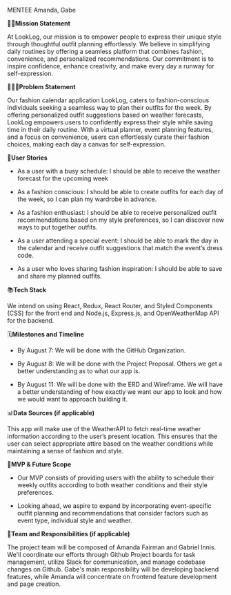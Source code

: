 MENTEE
Amanda, Gabe

🧗🏽**Mission Statement**

At LookLog, our mission is to empower people to express their unique style through thoughtful outfit planning effortlessly. We believe in simplifying daily routines by offering a seamless platform that combines fashion, convenience, and personalized recommendations. Our commitment is to inspire confidence, enhance creativity, and make every day a runway for self-expression. 

🧑🏽‍💻**Problem Statement** 

Our fashion calendar application LookLog, caters to fashion-conscious individuals seeking a seamless way to plan their outfits for the week. By offering personalized outfit suggestions based on weather forecasts, LookLog empowers users to confidently express their style while saving time in their daily routine. With a virtual planner, event planning features, and a focus on convenience, users can effortlessly curate their fashion choices, making each day a canvas for self-expression. 


📝**User Stories**

- As a user with a busy schedule: I should be able to receive the weather forecast for the upcoming week
  
- As a fashion conscious: I should be able to create outfits for each day of the week, so I can plan my wardrobe in advance.
  
- As a fashion enthusiast: I should be able to receive personalized outfit recommendations based on my style preferences, so I can discover new ways to put together outfits.
  
- As a user attending a special event: I should be able to mark the day in the calendar and receive outfit suggestions that match the event’s dress code.
  
- As a user who loves sharing fashion inspiration: I should be able to save and share my planned outfits.


📚**Tech Stack**

 We intend on using React, Redux, React Router, and Styled Components (CSS) for the front end and Node.js, Express.js, and OpenWeatherMap API for the backend.
 
🗓️**Milestones and Timeline**

- By August 7: We will be done with the GitHub Organization.
  
- By August 8: We will be done with the Project Proposal. Others we get a better understanding as to what our app is.
  
- By August 11: We will be done with the ERD and Wireframe. We will have a better understanding of how exactly we want our app to look and how we would want to approach building it. 


📊**Data Sources (if applicable)**

This app will make use of the WeatherAPI to fetch real-time weather information according to the user’s present location. This ensures that the user can select appropriate attire based on the weather conditions while maintaining a sense of fashion and style. 


📌**MVP & Future Scope**

- Our MVP consists of providing users with the ability  to schedule their weekly outfits according to both weather conditions and their style preferences.
  
- Looking ahead, we aspire to expand by incorporating event-specific outfit planning and recommendations that consider factors such as event type, individual style and weather. 


🤝**Team and Responsibilities (if applicable)**

The project team will be composed of Amanda Fairman and Gabriel Innis. We'll coordinate our efforts through Github Project boards for task management, utilize Slack for communication, and manage codebase changes on Github. Gabe's main responsibility will be developing backend features, while Amanda will concentrate on frontend feature development and page creation. 
 
